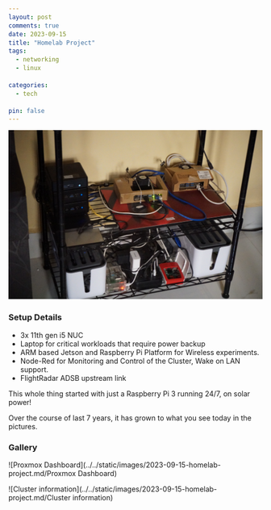 ```yaml
---
layout: post
comments: true
date: 2023-09-15
title: "Homelab Project" 
tags:
  - networking
  - linux
 
categories:
  - tech

pin: false
---
```


![HomeLab](../../static/images/2023-09-15-homelab-project.md/HomeLab)


### Setup Details

- 3x 11th gen i5 NUC
- Laptop for critical workloads that require power backup
- ARM based Jetson and Raspberry Pi Platform for Wireless experiments.
- Node-Red for Monitoring and Control of the Cluster, Wake on LAN support.
- FlightRadar ADSB upstream link

This whole thing started with just a Raspberry Pi 3 running 24/7, on solar power!


Over the course of last 7 years, it has grown to what you see today in the pictures. 


### Gallery


![Proxmox Dashboard](../../static/images/2023-09-15-homelab-project.md/Proxmox Dashboard)


![Cluster information](../../static/images/2023-09-15-homelab-project.md/Cluster information)

